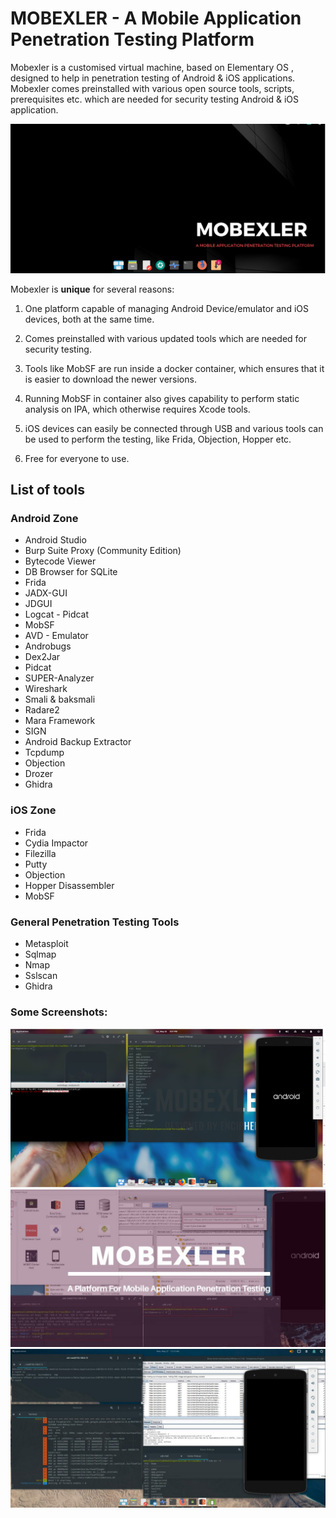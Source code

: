 # MOBEXLER - A Mobile Application Penetration Testing Platform

Mobexler is a customised virtual machine, based on Elementary OS ,
designed to help in penetration testing of Android & iOS applications.
Mobexler comes preinstalled with various open source tools, scripts,
prerequisites etc. which are needed for security testing Android & iOS application.

![Mobexler](img/main.png)


Mobexler is **unique** for several reasons:

1. One platform capable of managing Android Device/emulator and iOS devices, both
at the same time.

2. Comes preinstalled with various updated tools which are needed for security testing.

3. Tools like MobSF are run inside a docker container,
which ensures that it is easier to download the newer versions.

4. Running MobSF in container also gives capability to perform static analysis
on IPA, which otherwise requires Xcode tools.

5. iOS devices can easily be connected through USB and various tools can be used
to perform the testing, like Frida, Objection, Hopper etc.

6. Free for everyone to use.


## List of tools

### Android Zone

- Android Studio
- Burp Suite Proxy (Community Edition)
- Bytecode Viewer
- DB Browser for SQLite
- Frida
- JADX-GUI
- JDGUI
- Logcat - Pidcat
- MobSF
- AVD - Emulator
- Androbugs
- Dex2Jar
- Pidcat
- SUPER-Analyzer
- Wireshark
- Smali & baksmali
- Radare2
- Mara Framework
- SIGN
- Android Backup Extractor
- Tcpdump
- Objection
- Drozer
- Ghidra

### iOS Zone

- Frida
- Cydia Impactor
- Filezilla
- Putty
- Objection
- Hopper Disassembler
- MobSF

### General Penetration Testing Tools

- Metasploit
- Sqlmap
- Nmap
- Sslscan
- Ghidra

### Some Screenshots:

![Mobexler](img/014.png)
![Mobexler](img/abc.jpeg)
![Mobexler](img/def.jpeg)

